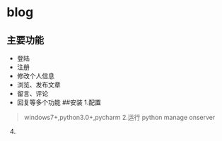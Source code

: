 # blog
## 主要功能
* 登陆
* 注册
* 修改个人信息
* 浏览、发布文章
* 留言、评论
* 回复等多个功能
##安装
 1.配置
 >windows7+,python3.0+,pycharm
 2.运行
 >python manage onserver
 4.


